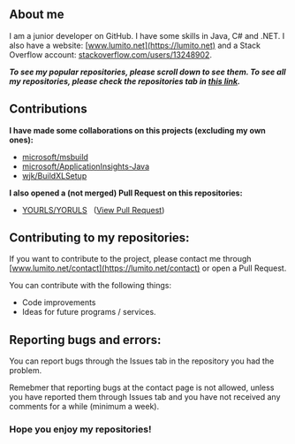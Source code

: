 ## About me
I am a junior developer on GitHub. I have some skills in Java, C# and .NET. I also have a website: [www.lumito.net](https://lumito.net) and a Stack Overflow account: [stackoverflow.com/users/13248902](https://stackoverflow.com/users/13248902).

***To see my popular repositories, please scroll down to see them. To see all my repositories, please check the repositories tab in [this link](https://github.com/LumitoLuma?tab=repositories).***

## Contributions
**I have made some collaborations on this projects (excluding my own ones):**

-   [microsoft/msbuild](https://github.com/microsoft/msbuild)
-   [microsoft/ApplicationInsights-Java](https://github.com/microsoft/ApplicationInsights-Java)
-   [wjk/BuildXLSetup](https://github.com/wjk/BuildXLSetup)

**I also opened a (not merged) Pull Request on this repositories:**

-   [YOURLS/YORULS](https://github.com/YOURLS/YOURLS) &nbsp; ([View Pull Request](https://github.com/YOURLS/YOURLS/pull/2727))

## Contributing to my repositories:
If you want to contribute to the project, please contact me through [www.lumito.net/contact](https://lumito.net/contact) or open a Pull Request.

You can contribute with the following things:

-   Code improvements
-   Ideas for future programs / services.

## Reporting bugs and errors:
You can report bugs through the Issues tab in the repository you had the problem.

Remebmer that reporting bugs at the contact page is not allowed, unless you have reported them through Issues tab and you have not received any comments for a while (minimum a week).

### Hope you enjoy my repositories!

<!--
**LumitoLuma/LumitoLuma** is a ✨ _special_ ✨ repository because its `README.md` (this file) appears on your GitHub profile.

Here are some ideas to get you started:

- 🔭 I’m currently working on ...
- 🌱 I’m currently learning ...
- 👯 I’m looking to collaborate on ...
- 🤔 I’m looking for help with ...
- 💬 Ask me about ...
- 📫 How to reach me: ...
- 😄 Pronouns: ...
- ⚡ Fun fact: ...
-->
